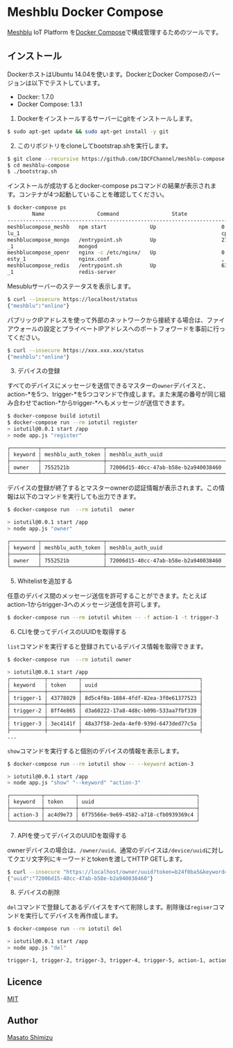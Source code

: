 # Meshblu Docker Compose

[Meshblu](https://github.com/octoblu/meshblu/) IoT Platform を[Docker Compose](https://github.com/docker/compose)で構成管理するためのツールです。


## インストール

DockerホストはUbuntu 14.04を使います。DockerとDocker Composeのバージョンは以下でテストしています。

* Docker: 1.7.0
* Docker Compose: 1.3.1

1. Dockerをインストールするサーバーにgitをインストールします。

```sh
$ sudo apt-get update && sudo apt-get install -y git
```

2. このリポジトリをcloneしてbootstrap.shを実行します。

```sh
$ git clone --recursive https://github.com/IDCFChannel/meshblu-compose
$ cd meshblu-compose
$ ./bootstrap.sh
```

インストールが成功するとdocker-compose psコマンドの結果が表示されます。コンテナが4つ起動していることを確認してください。

```sh
$ docker-compose ps
        Name                 Command                 State                  Ports
-----------------------------------------------------------------------------------------
meshblucompose_meshb   npm start              Up                     0.0.0.0:1883->1883/t
lu_1                                                                 cp, 80/tcp
meshblucompose_mongo   /entrypoint.sh         Up                     27017/tcp
_1                     mongod
meshblucompose_openr   nginx -c /etc/nginx/   Up                     0.0.0.0:443->443/tcp
esty_1                 nginx.conf                                    , 0.0.0.0:80->80/tcp
meshblucompose_redis   /entrypoint.sh         Up                     6379/tcp
_1                     redis-server
```

Mesubluサーバーのステータスを表示します。

```sh
$ curl --insecure https://localhost/status
{"meshblu":"online"}
```

パブリックIPアドレスを使って外部のネットワークから接続する場合は、ファイアウォールの設定とプライベートIPアドレスへのポートフォワードを事前に行ってください。


```sh
$ curl --insecure https://xxx.xxx.xxx/status
{"meshblu":"online"}
```

3. デバイスの登録

すべてのデバイスにメッセージを送信できるマスターの`owner`デバイスと、action-*を5つ、trigger-*を5つコマンドで作成します。また末尾の番号が同じ組み合わせでaction-*からtrigger-*へもメッセージが送信できます。

```sh
$ docker-compose build iotutil
$ docker-compose run --rm iotutil register
> iotutil@0.0.1 start /app
> node app.js "register"

┌─────────┬────────────────────┬──────────────────────────────────────┐
│ keyword │ meshblu_auth_token │ meshblu_auth_uuid                    │
├─────────┼────────────────────┼──────────────────────────────────────┤
│ owner   │ 7552521b           │ 72006d15-40cc-47ab-b58e-b2a940038460 │
└─────────┴────────────────────┴──────────────────────────────────────┘
```

デバイスの登録が終了するとマスターownerの認証情報が表示されます。この情報は以下のコマンドを実行しても出力できます。

```sh
$ docker-compose run  --rm iotutil  owner

> iotutil@0.0.1 start /app
> node app.js "owner"

┌─────────┬────────────────────┬──────────────────────────────────────┐
│ keyword │ meshblu_auth_token │ meshblu_auth_uuid                    │
├─────────┼────────────────────┼──────────────────────────────────────┤
│ owner   │ 7552521b           │ 72006d15-40cc-47ab-b58e-b2a940038460 │
└─────────┴────────────────────┴──────────────────────────────────────┘
```

5. Whitelistを追加する

任意のデバイス間のメッセージ送信を許可することができます。たとえばaction-1からtrigger-3へのメッセージ送信を許可します。

```sh
$ docker-compose run --rm iotutil whiten -- -f action-1 -t trigger-3
```

6. CLIを使ってデバイスのUUIDを取得する

`list`コマンドを実行すると登録されているデバイス情報を取得できます。

```sh
$ docker-compose run  --rm iotutil owner

> iotutil@0.0.1 start /app
┌───────────┬──────────┬──────────────────────────────────────┐
│ keyword   │ token    │ uuid                                 │
├───────────┼──────────┼──────────────────────────────────────┤
│ trigger-1 │ 43778029 │ 8d5c4f0a-1884-4fdf-82ea-3f0e61377523 │
├───────────┼──────────┼──────────────────────────────────────┤
│ trigger-2 │ 8ff4e865 │ d3a60222-17a8-4d8c-b09b-533aa7fbf339 │
├───────────┼──────────┼──────────────────────────────────────┤
│ trigger-3 │ 3ec4141f │ 48a37f58-2eda-4ef0-939d-6473ded77c5a │
├───────────┼──────────┼──────────────────────────────────────┤
...
```

`show`コマンドを実行すると個別のデバイスの情報を表示します。

```sh
$ docker-compose run --rm iotutil show -- --keyword action-3

> iotutil@0.0.1 start /app
> node app.js "show" "--keyword" "action-3"

┌──────────┬──────────┬──────────────────────────────────────┐
│ keyword  │ token    │ uuid                                 │
├──────────┼──────────┼──────────────────────────────────────┤
│ action-3 │ ac4d9e73 │ 6f75566e-9e69-4582-a718-cfb0939369c4 │
└──────────┴──────────┴──────────────────────────────────────┘
```

7. APIを使ってデバイスのUUIDを取得する

ownerデバイスの場合は、`/owner/uuid`、通常のデバイスは`/device/uuid`に対してクエリ文字列にキーワードとtokenを渡してHTTP GETします。

```sh
$ curl --insecure "https://localhost/owner/uuid?token=b24f0ba5&keyword=owner"
{"uuid":"72006d15-40cc-47ab-b58e-b2a940038460"}
```

8. デバイスの削除

`del`コマンドで登録してあるデバイスをすべて削除します。削除後は`regiser`コマンドを実行してデバイスを再作成します。

```sh
$ docker-compose run --rm iotutil del

> iotutil@0.0.1 start /app
> node app.js "del"

trigger-1, trigger-2, trigger-3, trigger-4, trigger-5, action-1, action-2, action-3, action-4, action-5, owner are deleted.
```


## Licence

[MIT](https://github.com/tcnksm/tool/blob/master/LICENCE)

## Author

[Masato Shimizu](https://github.com/masato)
